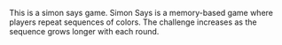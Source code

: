 This is a simon says game.
Simon Says is a memory-based game where players repeat sequences of colors. The challenge increases as the sequence grows longer with each round.
